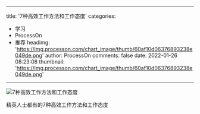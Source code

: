 
---
title: '7种高效工作方法和工作态度'
categories: 
 - 学习
 - ProcessOn
 - 推荐
headimg: 'https://img.processon.com/chart_image/thumb/60af10d06376893238e049de.png'
author: ProcessOn
comments: false
date: 2022-01-26 08:23:08
thumbnail: 'https://img.processon.com/chart_image/thumb/60af10d06376893238e049de.png'
---

<div>   
<img class="thumb" alt="7种高效工作方法和工作态度" src="https://img.processon.com/chart_image/thumb/60af10d06376893238e049de.png" referrerpolicy="no-referrer">
<p>精英人士都有的7种高效工作方法和工作态度</p>  
</div>
            